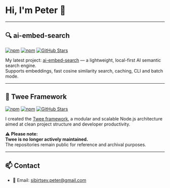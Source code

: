 # Hi, I'm Peter 👋

---

## 🔍 ai-embed-search

[![npm](https://img.shields.io/npm/v/ai-embed-search?label=npm%20version)](https://www.npmjs.com/package/ai-embed-search)
[![npm](https://img.shields.io/npm/dw/ai-embed-search?label=downloads)](https://www.npmjs.com/package/ai-embed-search)
[![GitHub Stars](https://img.shields.io/github/stars/sbrsv/ai-embed-search?style=social)](https://github.com/sbrsv/ai-embed-search)

My latest project: [ai-embed-search](https://github.com/sbrsv/ai-embed-search) — a lightweight, local-first AI semantic search engine.  
Supports embeddings, fast cosine similarity search, caching, CLI and batch mode.

---

## 🚫 Twee Framework

[![npm](https://img.shields.io/npm/v/twee?label=npm%20version)](https://www.npmjs.com/package/twee)
[![npm](https://img.shields.io/npm/dw/twee?label=downloads)](https://www.npmjs.com/package/twee)
[![GitHub Stars](https://img.shields.io/github/stars/tweeio/twee-framework?style=social)](https://github.com/tweeio/twee-framework)

I created the [Twee framework](https://github.com/tweeio), a modular and scalable Node.js architecture aimed at clean project structure and developer productivity.

⚠️ **Please note:**  
**Twee is no longer actively maintained.**  
The repositories remain public for reference and archival purposes.

---

## 📫 Contact
- 📧 Email: [sibirtsev.peter@gmail.com](mailto:sibirtsev.peter@gmail.com)
